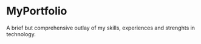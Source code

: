 # MyPortfolio
A brief but comprehensive outlay of my skills, experiences and strenghts in technology.

